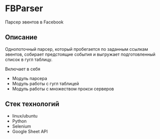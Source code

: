 # FBParser

Парсер эвентов в Facebook

## Описание

Однопоточный парсер, который пробегается по заданным ссылкам эвентов, 
собирает предстоящие события и выгружает подготовленный список в гугл таблицу.

Включает в себя 
* Модуль парсера
* Модуль работы с гугл таблицей
* Модуль работы с множеством прокси серверов

## Стек технологий

* linux/ubuntu
* Python
* Selenium
* Google Sheet API
